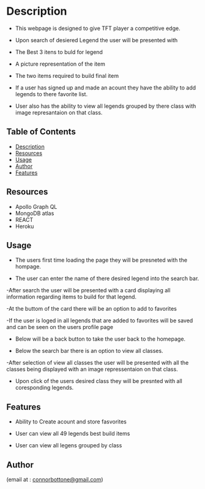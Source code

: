 # Description

- This webpage is designed to give TFT player a competitive edge.

- Upon search of desiered Legend the user will be presented with 
 - The Best 3 itens to buld for legend
 - A picture representation of the item
 - The two items required to build final item

- If a user has signed up and made an acount they have the ability to add legends to there favorite list.

- User also has the ability to view all legends grouped by there class with image represantaion on that class.

 
 
 
## Table of Contents
 
 
 
- [Description](#description)
- [Resources](#resources)
- [Usage](#usage)
- [Author](#author)
- [Features](#features)
 
 
 ## Resources
- Apollo Graph QL
- MongoDB atlas
- REACT
- Heroku
 
 
## Usage
- The users first time loading the page they will be presneted with the hompage.

- The user can enter the name of there desired legend into the search bar.

-After search the user will be presented with a card displaying all information regarding items to build for that legend.

-At the buttom of the card there will be an option to add to favorites

-If the user is loged in all legends that are added to favorites will be saved and can be seen on the users profile page

- Below will be a back button to take the user back to the homepage.

- Below the search bar there is an option to view all classes.

-After selection of view all classes the user will be presented with all the classes being displayed with an image repressentaion on that class.

- Upon click of the users desired class they will be presnted with all coresponding legends.



 
 

 
 
## Features
 - Ability to Create acount and store fasvorites

 - User can view all 49 legends best build items

 - User can view all legens grouped by class

 
## Author
(email at : connorbottone@gmail.com)
